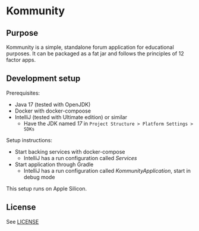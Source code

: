 # Kommunity

## Purpose

Kommunity is a simple, standalone forum application for educational purposes. It can be packaged as a fat jar and
follows the principles of 12 factor apps.

## Development setup

Prerequisites:

- Java 17 (tested with OpenJDK)
- Docker with docker-compoose
- IntelliJ (tested with Ultimate edition) or similar
    - Have the JDK named *17* in `Project Structure > Platform Settings > SDKs`

Setup instructions:

- Start backing services with docker-compose
    - IntelliJ has a run configuration called *Services*
- Start application through Gradle
    - IntelliJ has a run configuration called *KommunityApplication*, start in debug mode

This setup runs on Apple Silicon.

## License

See [LICENSE](LICENSE)